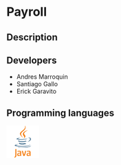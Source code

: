 # Payroll

## Description

## Developers
- Andres Marroquin
- Santiago Gallo
- Erick Garavito

## Programming languages
<img align="left" alt="Java" width="76px" src="https://raw.githubusercontent.com/github/explore/80688e429a7d4ef2fca1e82350fe8e3517d3494d/topics/java/java.png" />
